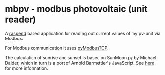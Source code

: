 # mbpv - modbus photovoltaic (unit reader)
A  [raspend](https://github.com/jobe3774/raspend) based application for reading out current values of my pv-unit via Modbus.

For Modbus communication it uses [pyModbusTCP](https://github.com/sourceperl/pyModbusTCP).

The calculation of sunrise and sunset is based on SunMoon.py by Michael Dalder, which in turn is a port of Arnold Barmettler's JavaScript. See [here](https://lexikon.astronomie.info/java/sunmoon/) for more information.